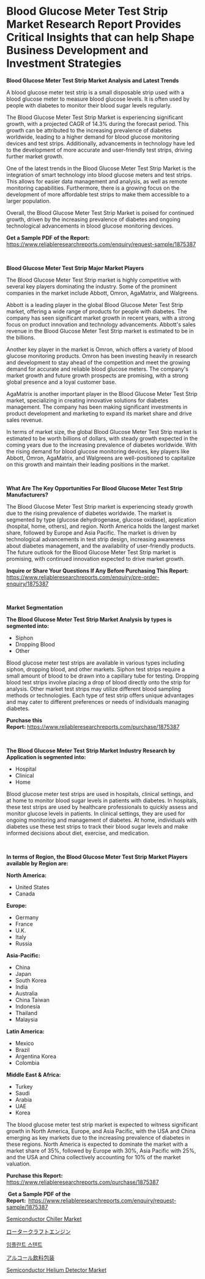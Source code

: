 <p><h1>Blood Glucose Meter Test Strip Market Research Report Provides Critical Insights that can help Shape Business Development and Investment Strategies</h1></p><p><strong>Blood Glucose Meter Test Strip Market Analysis and Latest Trends</strong></p>
<p><p>A blood glucose meter test strip is a small disposable strip used with a blood glucose meter to measure blood glucose levels. It is often used by people with diabetes to monitor their blood sugar levels regularly.</p><p>The Blood Glucose Meter Test Strip Market is experiencing significant growth, with a projected CAGR of 14.3% during the forecast period. This growth can be attributed to the increasing prevalence of diabetes worldwide, leading to a higher demand for blood glucose monitoring devices and test strips. Additionally, advancements in technology have led to the development of more accurate and user-friendly test strips, driving further market growth.</p><p>One of the latest trends in the Blood Glucose Meter Test Strip Market is the integration of smart technology into blood glucose meters and test strips. This allows for easier data management and analysis, as well as remote monitoring capabilities. Furthermore, there is a growing focus on the development of more affordable test strips to make them accessible to a larger population.</p><p>Overall, the Blood Glucose Meter Test Strip Market is poised for continued growth, driven by the increasing prevalence of diabetes and ongoing technological advancements in blood glucose monitoring devices.</p></p>
<p><strong>Get a Sample PDF of the Report:&nbsp;</strong> <a href="https://www.reliableresearchreports.com/enquiry/request-sample/1875387">https://www.reliableresearchreports.com/enquiry/request-sample/1875387</a></p>
<p>&nbsp;</p>
<p><strong>Blood Glucose Meter Test Strip Major Market Players</strong></p>
<p><p>The Blood Glucose Meter Test Strip market is highly competitive with several key players dominating the industry. Some of the prominent companies in the market include Abbott, Omron, AgaMatrix, and Walgreens.</p><p>Abbott is a leading player in the global Blood Glucose Meter Test Strip market, offering a wide range of products for people with diabetes. The company has seen significant market growth in recent years, with a strong focus on product innovation and technology advancements. Abbott's sales revenue in the Blood Glucose Meter Test Strip market is estimated to be in the billions.</p><p>Another key player in the market is Omron, which offers a variety of blood glucose monitoring products. Omron has been investing heavily in research and development to stay ahead of the competition and meet the growing demand for accurate and reliable blood glucose meters. The company's market growth and future growth prospects are promising, with a strong global presence and a loyal customer base.</p><p>AgaMatrix is another important player in the Blood Glucose Meter Test Strip market, specializing in creating innovative solutions for diabetes management. The company has been making significant investments in product development and marketing to expand its market share and drive sales revenue.</p><p>In terms of market size, the global Blood Glucose Meter Test Strip market is estimated to be worth billions of dollars, with steady growth expected in the coming years due to the increasing prevalence of diabetes worldwide. With the rising demand for blood glucose monitoring devices, key players like Abbott, Omron, AgaMatrix, and Walgreens are well-positioned to capitalize on this growth and maintain their leading positions in the market.</p></p>
<p>&nbsp;</p>
<p><strong>What Are The Key Opportunities For Blood Glucose Meter Test Strip Manufacturers?</strong></p>
<p><p>The Blood Glucose Meter Test Strip market is experiencing steady growth due to the rising prevalence of diabetes worldwide. The market is segmented by type (glucose dehydrogenase, glucose oxidase), application (hospital, home, others), and region. North America holds the largest market share, followed by Europe and Asia Pacific. The market is driven by technological advancements in test strip design, increasing awareness about diabetes management, and the availability of user-friendly products. The future outlook for the Blood Glucose Meter Test Strip market is promising, with continued innovation expected to drive market growth.</p></p>
<p><strong>Inquire or Share Your Questions If Any Before Purchasing This Report:</strong> <a href="https://www.reliableresearchreports.com/enquiry/pre-order-enquiry/1875387">https://www.reliableresearchreports.com/enquiry/pre-order-enquiry/1875387</a></p>
<p>&nbsp;</p>
<p><strong>Market Segmentation</strong></p>
<p><strong>The Blood Glucose Meter Test Strip Market Analysis by types is segmented into:</strong></p>
<p><ul><li>Siphon</li><li>Dropping Blood</li><li>Other</li></ul></p>
<p><p>Blood glucose meter test strips are available in various types including siphon, dropping blood, and other markets. Siphon test strips require a small amount of blood to be drawn into a capillary tube for testing. Dropping blood test strips involve placing a drop of blood directly onto the strip for analysis. Other market test strips may utilize different blood sampling methods or technologies. Each type of test strip offers unique advantages and may cater to different preferences or needs of individuals managing diabetes.</p></p>
<p><strong>Purchase this Report:&nbsp;</strong><a href="https://www.reliableresearchreports.com/purchase/1875387">https://www.reliableresearchreports.com/purchase/1875387</a></p>
<p>&nbsp;</p>
<p><strong>The Blood Glucose Meter Test Strip Market Industry Research by Application is segmented into:</strong></p>
<p><ul><li>Hospital</li><li>Clinical</li><li>Home</li></ul></p>
<p><p>Blood glucose meter test strips are used in hospitals, clinical settings, and at home to monitor blood sugar levels in patients with diabetes. In hospitals, these test strips are used by healthcare professionals to quickly assess and monitor glucose levels in patients. In clinical settings, they are used for ongoing monitoring and management of diabetes. At home, individuals with diabetes use these test strips to track their blood sugar levels and make informed decisions about diet, exercise, and medication.</p></p>
<p>&nbsp;</p>
<p><strong>In terms of Region, the Blood Glucose Meter Test Strip Market Players available by Region are:</strong></p>
<p>
    <p> <strong> North America: </strong>
        <ul>
            <li>United States</li>
            <li>Canada</li>
        </ul>
        </p> 
    <p> <strong> Europe: </strong>
        <ul>
            <li>Germany</li>
            <li>France</li>
            <li>U.K.</li>
            <li>Italy</li>
            <li>Russia</li>
        </ul>
        </p> 
    <p> <strong> Asia-Pacific: </strong>
        <ul>
            <li>China</li>
            <li>Japan</li>
            <li>South Korea</li>
            <li>India</li>
            <li>Australia</li>
            <li>China Taiwan</li>
            <li>Indonesia</li>
            <li>Thailand</li>
            <li>Malaysia</li>
        </ul>
        </p> 
    <p> <strong> Latin America: </strong>
        <ul>
            <li>Mexico</li>
            <li>Brazil</li>
            <li>Argentina Korea</li>
            <li>Colombia</li>
        </ul>
        </p> 
    <p> <strong> Middle East & Africa: </strong>
        <ul>
            <li>Turkey</li>
            <li>Saudi</li>
            <li>Arabia</li>
            <li>UAE</li>
            <li>Korea</li>
        </ul>
    </p>
    </p>
<p><p>The blood glucose meter test strip market is expected to witness significant growth in North America, Europe, and Asia Pacific, with the USA and China emerging as key markets due to the increasing prevalence of diabetes in these regions. North America is expected to dominate the market with a market share of 35%, followed by Europe with 30%, Asia Pacific with 25%, and the USA and China collectively accounting for 10% of the market valuation.</p></p>
<p><strong>Purchase this Report: </strong><a href="https://www.reliableresearchreports.com/purchase/1875387">https://www.reliableresearchreports.com/purchase/1875387</a></p>
<p>&nbsp;<strong>Get a Sample PDF of the Report:&nbsp;&nbsp;</strong><a href="https://www.reliableresearchreports.com/enquiry/request-sample/1875387">https://www.reliableresearchreports.com/enquiry/request-sample/1875387</a></p>
<p><strong></strong></p>
<p><p><a href="https://issuu.com/reportprime-2/docs/semiconductor-chiller-market-size-2030.pptx">Semiconductor Chiller Market</a></p><p><a href="https://github.com/hwbcz413288296/Market-Research-Report-List-1/blob/main/3542447192568.md">ロータークラフトエンジン</a></p><p><a href="https://github.com/bunxhcci35271755/Market-Research-Report-List-1/blob/main/6102168192382.md">임플란트 스텐트</a></p><p><a href="https://github.com/efcvopdgkdx128/Market-Research-Report-List-1/blob/main/4674299192567.md">アルコール飲料包装</a></p><p><a href="https://issuu.com/reportprime-2/docs/semiconductor-helium-detector-market-size-2030.ppt">Semiconductor Helium Detector Market</a></p></p>